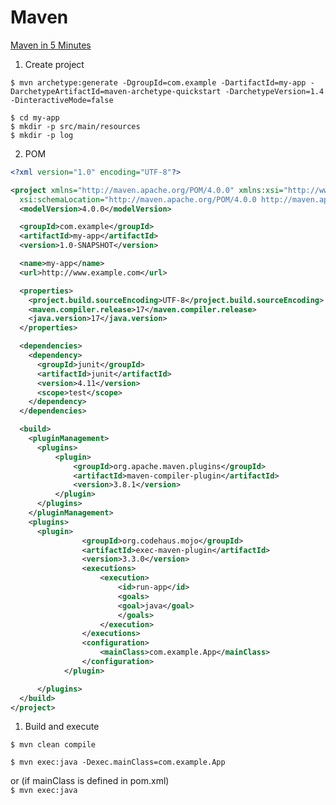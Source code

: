 # Maven

[Maven in 5 Minutes](https://maven.apache.org/guides/getting-started/maven-in-five-minutes.html)  

1. Create project 

`$ mvn archetype:generate -DgroupId=com.example -DartifactId=my-app -DarchetypeArtifactId=maven-archetype-quickstart -DarchetypeVersion=1.4 -DinteractiveMode=false`  

`$ cd my-app`   
`$ mkdir -p src/main/resources`  
`$ mkdir -p log`  


2. POM

```xml
<?xml version="1.0" encoding="UTF-8"?>

<project xmlns="http://maven.apache.org/POM/4.0.0" xmlns:xsi="http://www.w3.org/2001/XMLSchema-instance"
  xsi:schemaLocation="http://maven.apache.org/POM/4.0.0 http://maven.apache.org/xsd/maven-4.0.0.xsd">
  <modelVersion>4.0.0</modelVersion>

  <groupId>com.example</groupId>
  <artifactId>my-app</artifactId>
  <version>1.0-SNAPSHOT</version>

  <name>my-app</name>
  <url>http://www.example.com</url>

  <properties>
    <project.build.sourceEncoding>UTF-8</project.build.sourceEncoding>
    <maven.compiler.release>17</maven.compiler.release>
    <java.version>17</java.version>
  </properties>

  <dependencies>
    <dependency>
      <groupId>junit</groupId>
      <artifactId>junit</artifactId>
      <version>4.11</version>
      <scope>test</scope>
    </dependency>
  </dependencies>

  <build>
    <pluginManagement>
      <plugins>
          <plugin>
              <groupId>org.apache.maven.plugins</groupId>
              <artifactId>maven-compiler-plugin</artifactId>
              <version>3.8.1</version>
          </plugin>
      </plugins>
    </pluginManagement>
    <plugins>
      <plugin>
				<groupId>org.codehaus.mojo</groupId>
				<artifactId>exec-maven-plugin</artifactId>
				<version>3.3.0</version>
				<executions>
					<execution>
						<id>run-app</id>
						<goals>
						<goal>java</goal>
						</goals>
					</execution>
				</executions>
				<configuration>
					<mainClass>com.example.App</mainClass>
				</configuration>
			</plugin>

      </plugins>
  </build>
</project>
```

1. Build and execute

`$ mvn clean compile`  

`$ mvn exec:java -Dexec.mainClass=com.example.App` 

or (if mainClass is defined in pom.xml)   
`$ mvn exec:java`  

